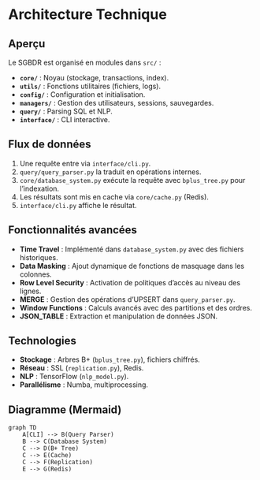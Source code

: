 # Architecture Technique

## Aperçu

Le SGBDR est organisé en modules dans `src/` :

- **`core/`** : Noyau (stockage, transactions, index).
- **`utils/`** : Fonctions utilitaires (fichiers, logs).
- **`config/`** : Configuration et initialisation.
- **`managers/`** : Gestion des utilisateurs, sessions, sauvegardes.
- **`query/`** : Parsing SQL et NLP.
- **`interface/`** : CLI interactive.

## Flux de données

1. Une requête entre via `interface/cli.py`.
2. `query/query_parser.py` la traduit en opérations internes.
3. `core/database_system.py` exécute la requête avec `bplus_tree.py` pour l’indexation.
4. Les résultats sont mis en cache via `core/cache.py` (Redis).
5. `interface/cli.py` affiche le résultat.

## Fonctionnalités avancées

- **Time Travel** : Implémenté dans `database_system.py` avec des fichiers historiques.
- **Data Masking** : Ajout dynamique de fonctions de masquage dans les colonnes.
- **Row Level Security** : Activation de politiques d’accès au niveau des lignes.
- **MERGE** : Gestion des opérations d’UPSERT dans `query_parser.py`.
- **Window Functions** : Calculs avancés avec des partitions et des ordres.
- **JSON_TABLE** : Extraction et manipulation de données JSON.

## Technologies

- **Stockage** : Arbres B+ (`bplus_tree.py`), fichiers chiffrés.
- **Réseau** : SSL (`replication.py`), Redis.
- **NLP** : TensorFlow (`nlp_model.py`).
- **Parallélisme** : Numba, multiprocessing.

## Diagramme (Mermaid)

```mermaid
graph TD
    A[CLI] --> B(Query Parser)
    B --> C(Database System)
    C --> D(B+ Tree)
    C --> E(Cache)
    C --> F(Replication)
    E --> G(Redis)
```
